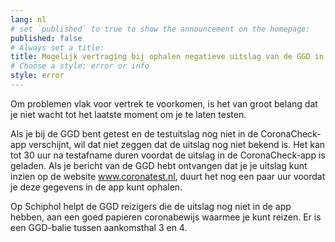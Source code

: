 ```yaml
---
lang: nl
# set `published` to true to show the announcement on the homepage:
published: false
# Always set a title:
title: Mogelijk vertraging bij ophalen negatieve uitslag van de GGD in CoronaCheck
# Choose a style: error or info
style: error
---
```

Om problemen vlak voor vertrek te voorkomen, is het van groot belang dat je niet wacht tot het laatste moment om je te laten testen.

Als je bij de GGD bent getest en de testuitslag nog niet in de CoronaCheck-app verschijnt, wil dat niet zeggen dat de uitslag nog niet bekend is. Het kan tot 30 uur na testafname duren voordat de uitslag in de CoronaCheck-app is geladen. Als je bericht van de GGD hebt ontvangen dat je je uitslag kunt inzien op de website <a href="https://www.coronatest.nl" rel="noopener noreferrer" target="_blank" hreflang="nl">www.coronatest.nl</a>, duurt het nog een paar uur voordat je deze gegevens in de app kunt ophalen.

Op Schiphol helpt de GGD reizigers die de uitslag nog niet in de app hebben, aan een goed papieren coronabewijs waarmee je kunt reizen. Er is een GGD-balie tussen aankomsthal 3 en 4.

